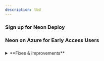 ```yaml
---
description: tbd
---
```


### Sign up for Neon Deploy



### Neon on Azure for Early Access Users

### 

<details>
<summary>**Fixes & improvements**</summary>



</details>

